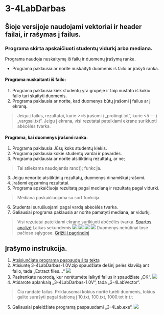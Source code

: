 # 3-4LabDarbas
## Šioje versijoje naudojami vektoriai ir header failai, ir rašymas į failus.
### Programa skirta apskaičiuoti studentų vidurkį arba mediana.
Programa naudoja nuskaitymą iš failų ir duomenų įrašymą ranka.
* Programa paklausia ar norite nuskaityti duomenis iš failo ar įrašyti ranka.
#### Programa nuskaitanti iš failo:
1. Programa paklausia kiek studentų yra grupėje ir taip nustato iš kokio failo turi skaityti duomenis.
2. Programa paklausia ar norite, kad duomenys būtų įrašomi į failus ar į ekraną.
>Jeigu į failus, rezultatai, kurie >=5 įrašomi į „protingi.txt“, kurie <5 — į „vargsai.txt“.
>Jeigu į ekrana, visi rezutatai pateikiami ekrane surikiuoti abėcėlės tvarka.
#### Programa, kai duomenys įrašomi ranka:
1. Programa paklausia Jūsų koks studentų kiekis.
2. Programa paklausia kokie studentų vardai ir pavardės.
3. Programa paklausia ar norite atsitiktinių rezultatų, ar ne;
> Tai atliekama naudojantis rand(); funkcija.
3. Jeigu nenorite atsitiktinių rezultatų, duomenys dinamiškai įrašomi.
4. Įrašomi egzaminų rezultatai.
5. Programa apskaičiuoja rezultatą pagal medianą ir rezultatą pagal vidurki.
> Mediana paskaičiuojama su sort <algorithm> funkcija.
6. Studentai surušiuojami pagal vardą abėcėlės tvarka.
7. Galiausiai programa paklausia ar norite pamatyti mediana, ar vidurkį.
> Visi rezutatai pateikiami ekrane surikiuoti abėcėlės tvarka.
>[Spartos analizė](https://github.com/DainiusKun/3-4LabDarbas/blob/1.0V/3-4LabVector/Spartos%20analize.xlsx)
 >Laikas sekundėmis
 ![](https://i.imgur.com/aJknwv3.png)
 ![](https://i.imgur.com/X97Julk.png)
 ![](https://i.imgur.com/dcfJ6Cj.png)
 ![](https://i.imgur.com/N4psY2k.png)
 >Duomenys nebūtinai tose pačiose sąlygose.
>[Grįžti į pagrindinį](https://github.com/DainiusKun/3-4LabDarbas/tree/master)
 ## Įrašymo instrukcija.
 1. [Atsisiunčiate programą paspaudę šitą tektą](https://github.com/DainiusKun/3-4LabDarbas/archive/1.0V.zip)
 2. Atisiuntę 3-4LabDarbas-1.0V.zip spaudžiate dešinį pelės klavišą ant failo, tada „Extract files...“
![](https://i.imgur.com/mlZ3Crs.png)
 3. Pasirenkate nuorodą, kur norėtumėte laikyti failus ir spaudžiate „OK“.
 ![](https://i.imgur.com/E3G7ueg.png)
 4. Atidarote aplankalą „3-4LabDarbas-1.0V“, tada „3-4LabVector“.
 >Čia randate failus. Priklausomai kokius norite turėti duomenis, tokius galite surašyti pagal šabloną į 10.txt, 100.txt, 1000.txt ir t.t
 5. Galiausiai paleidžiate programą paspausdami „3-4Lab.exe“.
 ![](https://i.imgur.com/aRtA7RG.png)
